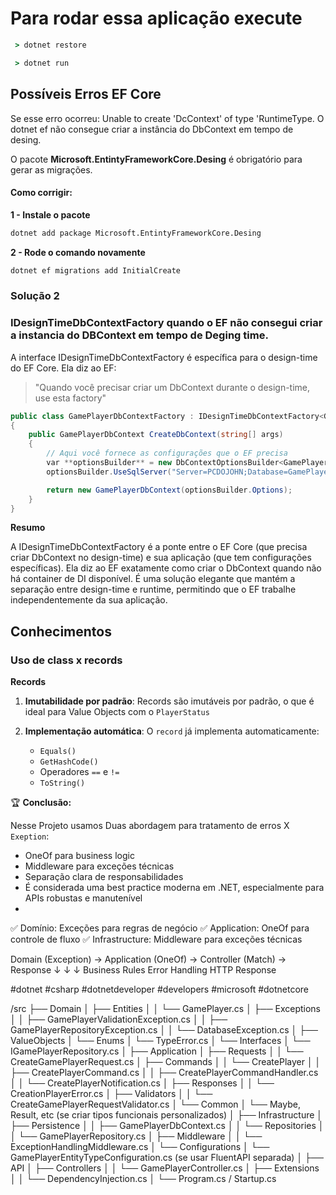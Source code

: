 # Para rodar essa aplicação execute

```cmd
 > dotnet restore
```
```cmd
 > dotnet run
```

## Possíveis Erros EF Core


Se esse erro ocorreu: Unable to create 'DcContext' of type 'RuntimeType.
O dotnet ef não consegue criar a instância do DbContext em tempo de desing.


O pacote **Microsoft.EntintyFrameworkCore.Desing** é obrigatório para gerar as migrações.

#### Como corrigir:

**1 - Instale o pacote**

```sh
dotnet add package Microsoft.EntintyFrameworkCore.Desing
```

**2 - Rode o comando novamente**

```sh
dotnet ef migrations add InitialCreate
```

### Solução 2

### IDesignTimeDbContextFactory quando o EF não consegui criar a instancia do DBContext em tempo de Deging time. 

A interface IDesignTimeDbContextFactory<T> é específica para o design-time do EF Core. Ela diz ao EF:

> "Quando você precisar criar um DbContext durante o design-time, use esta factory"

```cs
public class GamePlayerDbContextFactory : IDesignTimeDbContextFactory<GamePlayerDbContext>
{
    public GamePlayerDbContext CreateDbContext(string[] args)
    {
        // Aqui você fornece as configurações que o EF precisa
        var **optionsBuilder** = new DbContextOptionsBuilder<GamePlayerDbContext>();
        optionsBuilder.UseSqlServer("Server=PCDOJOHN;Database=GamePlayer;...");

        return new GamePlayerDbContext(optionsBuilder.Options);
    }
}
```
**Resumo**

A IDesignTimeDbContextFactory é a ponte entre o EF Core (que precisa criar DbContext no design-time) e sua aplicação (que tem configurações específicas). Ela diz ao EF exatamente como criar o DbContext quando não há container de DI disponível.
É uma solução elegante que mantém a separação entre design-time e runtime, permitindo que o EF trabalhe independentemente da sua aplicação.

##  Conhecimentos

### Uso de class x records

**Records** 

1. **Imutabilidade por padrão**: Records são imutáveis por padrão, o que é ideal para Value Objects com o `PlayerStatus`
2. **Implementação automática**: O `record` já implementa automaticamente:

    - `Equals()`
    - `GetHashCode()`
    -  Operadores `==` e `!=`
    - `ToString()`


🏆 **Conclusão:**

Nesse Projeto usamos Duas abordagem para tratamento de erros X `Exeption`: 

- OneOf para business logic
- Middleware para exceções técnicas
- Separação clara de responsabilidades
- É considerada uma best practice moderna em .NET, especialmente para APIs robustas e   manutenível
- 
✅ Domínio: Exceções para regras de negócio
✅ Application: OneOf para controle de fluxo
✅ Infrastructure: Middleware para exceções técnicas


Domain (Exception) →  Application (OneOf) → Controller (Match) → Response
        ↓                    ↓                       ↓
   Business Rules       Error Handling            HTTP Response

#dotnet #csharp #dotnetdeveloper #developers #microsoft  #dotnetcore 



/src
 ├── Domain
 │   ├── Entities
 │   │   └── GamePlayer.cs
 │   ├── Exceptions
 │   │   ├── GamePlayerValidationException.cs
 │   │   ├── GamePlayerRepositoryException.cs
 │   │   └── DatabaseException.cs
 │   ├── ValueObjects
 │   └── Enums
 │       └── TypeError.cs
 │   └── Interfaces
 │       └── IGamePlayerRepository.cs
 │
 ├── Application
 │   ├── Requests
 │   │   └── CreateGamePlayerRequest.cs
 │   ├── Commands
 │   │   └── CreatePlayer
 │   │        ├── CreatePlayerCommand.cs
 │   │        ├── CreatePlayerCommandHandler.cs
 │   │        └── CreatePlayerNotification.cs
 │   ├── Responses
 │   │   └── CreationPlayerError.cs
 │   ├── Validators
 │   │   └── CreateGamePlayerRequestValidator.cs
 │   └── Common
 │       └── Maybe, Result, etc (se criar tipos funcionais personalizados)
 │
 ├── Infrastructure
 │   ├── Persistence
 │   │   ├── GamePlayerDbContext.cs
 │   │   └── Repositories
 │   │       └── GamePlayerRepository.cs
 │   ├── Middleware
 │   │   └── ExceptionHandlingMiddleware.cs
 │   └── Configurations
 │       └── GamePlayerEntityTypeConfiguration.cs (se usar FluentAPI separada)
 │
 ├── API
 │   ├── Controllers
 │   │   └── GamePlayerController.cs
 │   ├── Extensions
 │   │   └── DependencyInjection.cs
 │   └── Program.cs / Startup.cs
